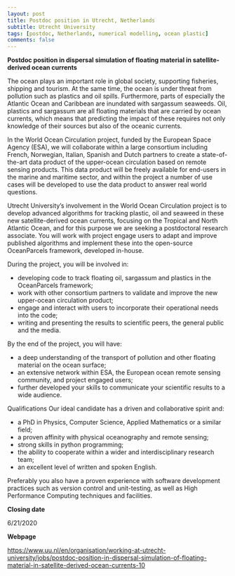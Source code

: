 ```yaml
---
layout: post
title: Postdoc position in Utrecht, Netherlands
subtitle: Utrecht University
tags: [postdoc, Netherlands, numerical modelling, ocean plastic]
comments: false
---
```

**Postdoc position in dispersal simulation of floating material in satellite-derived ocean currents**

The ocean plays an important role in global society, supporting fisheries, shipping and tourism. At the same time, the ocean is under threat from pollution such as plastics and oil spills. Furthermore, parts of especially the Atlantic Ocean and Caribbean are inundated with sargassum seaweeds. Oil, plastics and sargassum are all floating materials that are carried by ocean currents, which means that predicting the impact of these requires not only knowledge of their sources but also of the oceanic currents.

In the World Ocean Circulation project, funded by the European Space Agency (ESA), we will collaborate within a large consortium including French, Norwegian, Italian, Spanish and Dutch partners to create a state-of-the-art data product of the upper-ocean circulation based on remote sensing products. This data product will be freely available for end-users in the marine and maritime sector, and within the project a number of use cases will be developed to use the data product to answer real world questions.

Utrecht University’s involvement in the World Ocean Circulation project is to develop advanced algorithms for tracking plastic, oil and seaweed in these new satellite-derived ocean currents, focusing on the Tropical and North Atlantic Ocean, and for this purpose we are seeking a postdoctoral research associate. You will work with project engage users to adapt and improve published algorithms and implement these into the open-source OceanParcels framework, developed in-house.

During the project, you will be involved in:
- developing code to track floating oil, sargassum and plastics in the OceanParcels framework;
- work with other consortium partners to validate and improve the new upper-ocean circulation product;
- engage and interact with users to incorporate their operational needs into the code;
- writing and presenting the results to scientific peers, the general public and the media.

By the end of the project, you will have:
- a deep understanding of the transport of pollution and other floating material on the ocean surface;
- an extensive network within ESA, the European ocean remote sensing community, and project engaged users;
- further developed your skills to communicate your scientific results to a wide audience.

Qualifications
Our ideal candidate has a driven and collaborative spirit and:
- a PhD in Physics, Computer Science, Applied Mathematics or a similar field;
- a proven affinity with physical oceanography and remote sensing;
- strong skills in python programming;
- the ability to cooperate within a wider and interdisciplinary research team;
- an excellent level of written and spoken English.

Preferably you also have a proven experience with software development practices such as version control and unit-testing, as well as High Performance Computing techniques and facilities.

**Closing date**

6/21/2020

**Webpage**

https://www.uu.nl/en/organisation/working-at-utrecht-university/jobs/postdoc-position-in-dispersal-simulation-of-floating-material-in-satellite-derived-ocean-currents-10
